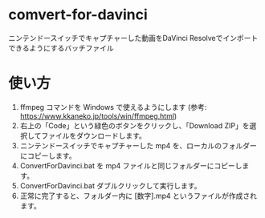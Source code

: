 # comvert-for-davinci
ニンテンドースイッチでキャプチャーした動画をDaVinci Resolveでインポートできるようにするバッチファイル

# 使い方
1. ffmpeg コマンドを Windows で使えるようにします (参考: https://www.kkaneko.jp/tools/win/ffmpeg.html)
1. 右上の「Code」という緑色のボタンをクリックし、「Download ZIP」を選択してファイルをダウンロードします。
1. ニンテンドースイッチでキャプチャーした mp4 を、ローカルのフォルダーにコピーします。
1. ConvertForDavinci.bat を mp4 ファイルと同じフォルダーにコピーします。
1. ConvertForDavinci.bat ダブルクリックして実行します。
1. 正常に完了すると、フォルダー内に [数字].mp4 というファイルが作成されます。
